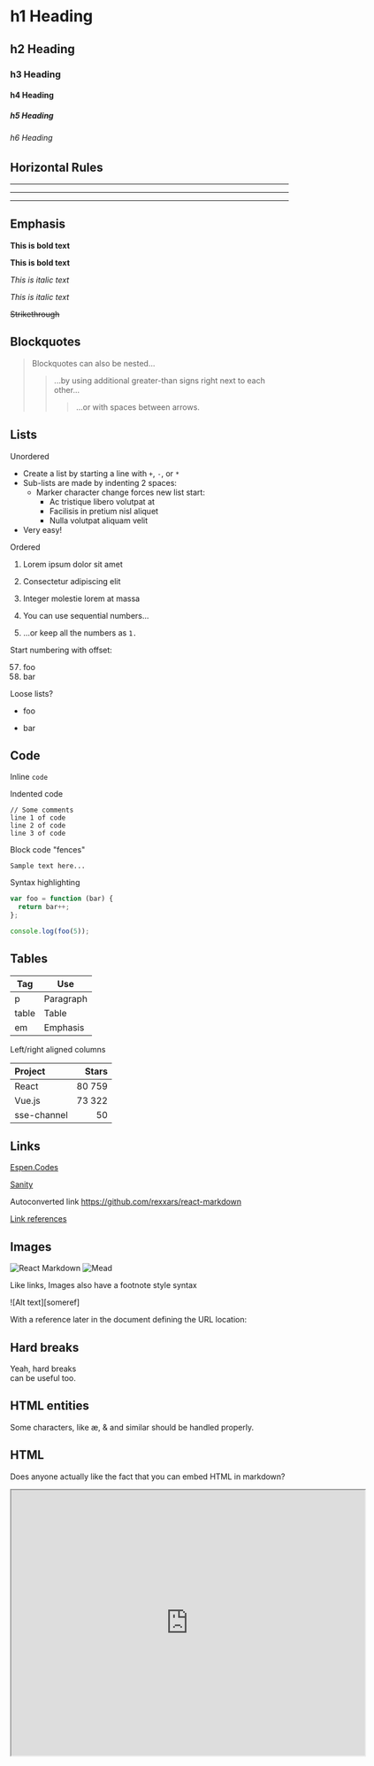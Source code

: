 # h1 Heading
## h2 Heading
### h3 Heading
#### h4 Heading
##### h5 Heading
###### h6 Heading


## Horizontal Rules

___

---

***


## Emphasis

**This is bold text**

__This is bold text__

*This is italic text*

_This is italic text_

~~Strikethrough~~


## Blockquotes


> Blockquotes can also be nested...
>> ...by using additional greater-than signs right next to each other...
> > > ...or with spaces between arrows.


## Lists

Unordered

+ Create a list by starting a line with `+`, `-`, or `*`
+ Sub-lists are made by indenting 2 spaces:
  - Marker character change forces new list start:
    * Ac tristique libero volutpat at
    + Facilisis in pretium nisl aliquet
    - Nulla volutpat aliquam velit
+ Very easy!

Ordered

1. Lorem ipsum dolor sit amet
2. Consectetur adipiscing elit
3. Integer molestie lorem at massa


1. You can use sequential numbers...
1. ...or keep all the numbers as `1.`

Start numbering with offset:

57. foo
1. bar

Loose lists?

- foo

- bar


## Code

Inline `code`

Indented code

    // Some comments
    line 1 of code
    line 2 of code
    line 3 of code


Block code "fences"

```
Sample text here...
```

Syntax highlighting

``` js
var foo = function (bar) {
  return bar++;
};

console.log(foo(5));
```

## Tables

| Tag    | Use         |
| ------ | ----------- |
| p      | Paragraph   |
| table  | Table       |
| em     | Emphasis    |

Left/right aligned columns

| Project | Stars |
| :------ | -----------:|
| React | 80 759 |
| Vue.js | 73 322 |
| sse-channel | 50 |


## Links

[Espen.Codes](https://espen.codes/)

[Sanity](https://www.sanity.io/ "Sanity, the headless CMS and PaaS")

Autoconverted link https://github.com/rexxars/react-markdown

[Link references][React]

[React]: https://reactjs.org "React, A JavaScript library for building user interfaces"


## Images

![React Markdown](https://espen.codes/assets/projects/react-markdown/320x180.png)
![Mead](https://espen.codes/assets/projects/mead/320x180.png "Mead, on-the-fly image transformer")

Like links, Images also have a footnote style syntax

![Alt text][someref]

With a reference later in the document defining the URL location:

[somref]: https://public.sanity.io/modell_@2x.png  "Headless CMS"

## Hard breaks

Yeah, hard breaks  
can be useful too.

## HTML entities

Some characters, like &aelig;, &amp; and similar should be handled properly.

## HTML

Does anyone actually like the fact that you can embed HTML in markdown?

<iframe
  src="https://foo.bar/"
  width="640"
  height="480"
/>

We used to have a known bug where inline HTML wasn't handled well. You can do basic tags like
<code>code</code>, as long as it doesn't contain any <span class="attrs">attributes</span>. If you
have weird ordering on your tags, it won't work either. It does support <strong>nested
<em>tags</em>, however</strong>. And with the <code class="name">html-parser</code> plugin, it can now properly handle HTML! Which is pretty sweet.

<hr /><hr />

Cool, eh?
